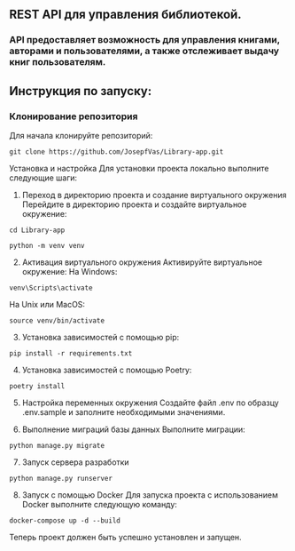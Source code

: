 ## REST API для управления библиотекой.

### API предоставляет возможность для управления книгами, авторами и пользователями, а также отслеживает выдачу книг пользователям.

## Инструкция по запуску:

### Клонирование репозитория

Для начала клонируйте репозиторий:

```
git clone https://github.com/JosepfVas/Library-app.git
```

Установка и настройка
Для установки проекта локально выполните следующие шаги:

1. Переход в директорию проекта и создание виртуального окружения
   Перейдите в директорию проекта и создайте виртуальное окружение:

```
cd Library-app
```

```
python -m venv venv
```

2. Активация виртуального окружения
   Активируйте виртуальное окружение:
   На Windows:

```
venv\Scripts\activate
```

На Unix или MacOS:

```
source venv/bin/activate
```

3. Установка зависимостей с помощью pip:

```
pip install -r requirements.txt
```

4. Установка зависимостей с помощью Poetry:

```
poetry install
```

5. Настройка переменных окружения
   Создайте файл .env по образцу .env.sample и заполните необходимыми значениями.

6. Выполнение миграций базы данных
   Выполните миграции:

```
python manage.py migrate
```

7. Запуск сервера разработки

```
python manage.py runserver
```

8. Запуск с помощью Docker
   Для запуска проекта с использованием Docker выполните следующую команду:

```
docker-compose up -d --build
```

Теперь проект должен быть успешно установлен и запущен.
